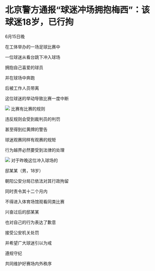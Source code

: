 

# 北京警方通报“球迷冲场拥抱梅西”：该球迷18岁，已行拘

6月15日晚

在工体举办的一场足球比赛中

一位球迷从看台跳下冲入球场

拥抱自己喜爱的球员

并在球场中奔跑

后被工作人员带离

这位球迷的举动导致比赛一度中断

![](https://inews.gtimg.com/news_bt/OK7jHQZ2dGLjiPYO7c9xW7W6LHOfnl0HgJVYtNIogviyUAA/1000)
比赛有比赛的规则

违反规则会受到裁判员的判罚

甚至得到红黄牌的警告

球迷观赛同样有观赛的规矩

行为越界必然要受到法律的处理

![](https://inews.gtimg.com/news_bt/OFxIe-OfR33E8nroujz2t81ZSN8dxnLrt4bQ0rhJGCxoAAA/1000)
对于昨晚这位冲入球场的

邸某某（男，18岁）

朝阳公安分局已依法对其行政拘留

同时责令其十二个月内

不得进入体育场馆观看同类比赛

兴奋过后的邸某某

也对自己的行为表达了歉意

接受公安机关处罚

并希望广大球迷引以为戒

遵规守纪

共同维护好赛场内外秩序


